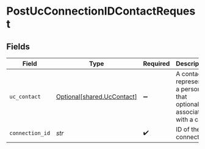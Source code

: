 # PostUcConnectionIDContactRequest


## Fields

| Field                                                                   | Type                                                                    | Required                                                                | Description                                                             |
| ----------------------------------------------------------------------- | ----------------------------------------------------------------------- | ----------------------------------------------------------------------- | ----------------------------------------------------------------------- |
| `uc_contact`                                                            | [Optional[shared.UcContact]](../../models/shared/uccontact.md)          | :heavy_minus_sign:                                                      | A contact represents a person that optionally is associated with a call |
| `connection_id`                                                         | *str*                                                                   | :heavy_check_mark:                                                      | ID of the connection                                                    |